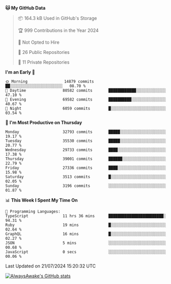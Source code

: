 <!--START_SECTION:waka-->
**🐱 My GitHub Data** 

> 📦 164.3 kB Used in GitHub's Storage 
 > 
> 🏆 999 Contributions in the Year 2024
 > 
> 🚫 Not Opted to Hire
 > 
> 📜 26 Public Repositories 
 > 
> 🔑 11 Private Repositories 
 > 
**I'm an Early 🐤** 

```text
🌞 Morning                14879 commits       ██░░░░░░░░░░░░░░░░░░░░░░░   08.70 % 
🌆 Daytime                80582 commits       ████████████░░░░░░░░░░░░░   47.10 % 
🌃 Evening                69582 commits       ██████████░░░░░░░░░░░░░░░   40.67 % 
🌙 Night                  6059 commits        █░░░░░░░░░░░░░░░░░░░░░░░░   03.54 % 
```
📅 **I'm Most Productive on Thursday** 

```text
Monday                   32793 commits       █████░░░░░░░░░░░░░░░░░░░░   19.17 % 
Tuesday                  35530 commits       █████░░░░░░░░░░░░░░░░░░░░   20.77 % 
Wednesday                29733 commits       ████░░░░░░░░░░░░░░░░░░░░░   17.38 % 
Thursday                 39001 commits       ██████░░░░░░░░░░░░░░░░░░░   22.79 % 
Friday                   27336 commits       ████░░░░░░░░░░░░░░░░░░░░░   15.98 % 
Saturday                 3513 commits        █░░░░░░░░░░░░░░░░░░░░░░░░   02.05 % 
Sunday                   3196 commits        ░░░░░░░░░░░░░░░░░░░░░░░░░   01.87 % 
```


📊 **This Week I Spent My Time On** 

```text
💬 Programming Languages: 
TypeScript               11 hrs 36 mins      ████████████████████████░   94.31 % 
Ruby                     19 mins             █░░░░░░░░░░░░░░░░░░░░░░░░   02.64 % 
GraphQL                  16 mins             █░░░░░░░░░░░░░░░░░░░░░░░░   02.27 % 
JSON                     5 mins              ░░░░░░░░░░░░░░░░░░░░░░░░░   00.68 % 
JavaScript               0 secs              ░░░░░░░░░░░░░░░░░░░░░░░░░   00.06 % 
```


 Last Updated on 21/07/2024 15:20:32 UTC
<!--END_SECTION:waka-->

[![AlwaysAwake's GitHub stats](https://github-readme-stats.vercel.app/api?username=AlwaysAwake&show_icons=true&theme=github_dark&count_private=true)](https://github.com/AlwaysAwake/AlwaysAwake)
